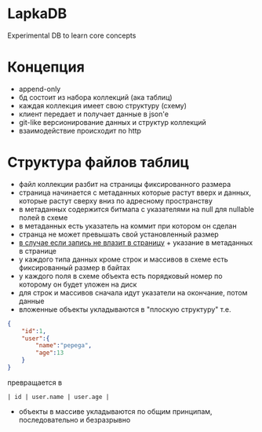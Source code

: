 # LapkaDB
Experimental DB to learn core concepts

# Концепция 
- append-only
- бд состоит из набора коллекций (ака таблиц)
- каждая коллекция имеет свою структуру (схему)
- клиент передает и получает данные в json'e
- git-like версионирование данных и структур коллекций
- взаимодействие происходит по http

# Структура файлов таблиц 
- файл коллекции разбит на страницы фиксированного размера
- страница начинается с метаданных которые растут вверх и данных, которые растут сверху вниз по адресному пространству
- в метаданных содержится битмапа с указателями на null для nullable полей в схеме
- в метаданных есть указатель на коммит при котором он сделан
- странца не может превышать свой установленный размер
- [в случае если запись не влазит в страницу](https://wiki.postgresql.org/wiki/TOAST) + указание в метаданных в странице
- у каждого типа данных кроме строк и массивов в схеме есть фиксированный размер в байтах
- у каждого поля в схеме объекта есть порядковый номер по которому он будет уложен на диск
- для строк и массивов сначала идут указатели на окончание, потом данные
- вложенные объекты укладываются в "плоскую структуру" т.е. 
```json
{
    "id":1,
    "user":{
        "name":"pepega",
        "age":13
    }
}
```
превращается в 
```
| id | user.name | user.age |
```
- объекты в массиве укладываются по общим принципам, последовательно и безразрывно